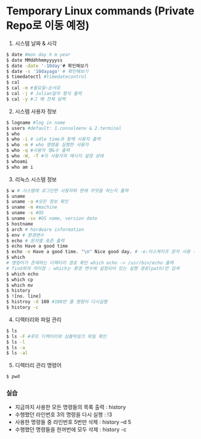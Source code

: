# Temporary Linux commands (Private Repo로 이동 예정)
1. 시스템 날짜 & 시각
```.bash
$ date #mon day h m year
$ date MMddhhmmyyyyss
$ date -date '-10day'# 확인해보기
$ date -s '10dayago' # 확인해보기
$ timedatectl #timedatecontrol
$ cal
$ cal -m #월요일~순서로
$ cal -j # Julian일자 형식 출력
$ cal -y #그 해 전체 달력
```
2. 시스템 사용자 정보
```.bash
$ logname #log in name
$ users #default: 1.consoleenv & 2.terminal
$ who
$ who -i # idle time과 함께 사용자 출력
$ who -m # who 명령을 실행한 사용자
$ who -q #사용자 명&수 출력
$ who -W, -T #각 사용자의 메시지 설정 상태
$ whoami
$ who am i
```
3. 리눅스 시스템 정보
```.bash
$ w # 시스템에 로그인한 사용자와 현재 무엇을 하는지 출력
$ uname
$ uname -a #모든 정보 확인
$ uname -m #machine
$ uname -s #OS 
$ uname -sv #OS name, version date
$ hostname
$ arch # hardware information
$ env # 환경변수
$ echo # 문자열 표준 출력
$ echo Have a good time
$ echo -e Have a good time. "\n" Nice good day. # -e:이스케이프 문자 사용 가능(\b:백스페이스, \n:줄바꿈, \\:역슬래시 출력 등)
$ which 
# 명령어가 존재하는 디렉터리 경로 확인 which echo -> /usr/bin/echo 출력 
# find와의 차이점 : which는 환경 변수에 설정되어 있는 실행 경로(path)만 검색
$ which echo
$ which cp
$ which mv
$ history
$ ![no. line] 
$ histroy -d 100 #100번 줄 명령어 다시실행
$ history -c
```
4. 디렉터리와 파일 관리
```.bash
$ ls
$ ls -F #루트 디렉터리와 심볼릭링크 파일 확인
$ ls -l
$ ls -a
$ ls -al
```
5. 디렉터리 관리 명령어
```.bash
$ pwd
```

### 실습
* 지금까지 사용한 모든 명령들의 목록 출력 : history
* 수행했던 라인번호 3의 명령을 다시 실행 : !3
* 사용한 명령들 중 라인번호 5번만 삭제 : history –d 5
* 수행했던 명령들을 한꺼번에 모두 삭제 : history -c
